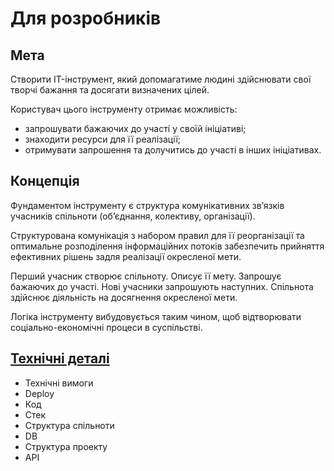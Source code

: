 # Для розробників

## Мета

Створити IT-інструмент, який допомагатиме людині здійснювати свої творчі бажання та досягати визначених цілей.

Користувач цього інструменту отримає можливість:

- запрошувати бажаючих до участі у своїй ініціативі;
- знаходити ресурси для її реалізації;
- отримувати запрошення та долучитись до участі в інших ініціативах.

## Концепція

Фундаментом інструменту є структура комунікативних зв’язків учасників спільноти (об’єднання, колективу, організації).

Структурована комунікація з набором правил для її реорганізації та оптимальне розподілення інформаційних потоків забезпечить прийняття ефективних рішень задля реалізації окресленої мети.

Перший учасник створює спільноту. Описує її мету. Запрошує бажаючих до участі. Нові учасники запрошують наступних. Спільнота здійснює діяльність на досягнення окресленої мети.

Логіка інструменту вибудовується таким чином, щоб відтворювати соціально-економічні процеси в суспільстві.

## [Технічні деталі](engineering.md)

- Технічні вимоги
- Deploy
- Код
- Стек
- Структура спільноти
- DB
- Структура проекту
- API
